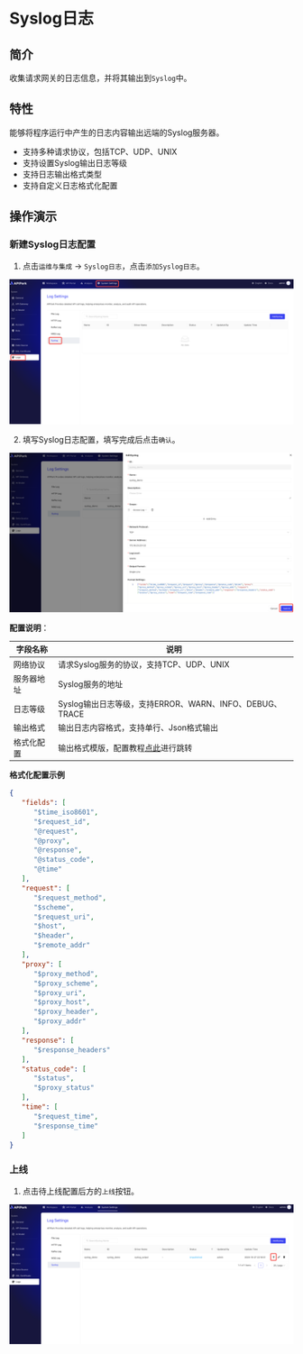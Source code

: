 # Syslog日志

## 简介

收集请求网关的日志信息，并将其输出到`Syslog`中。

## 特性

能够将程序运行中产生的日志内容输出远端的Syslog服务器。

* 支持多种请求协议，包括TCP、UDP、UNIX
* 支持设置Syslog输出日志等级
* 支持日志输出格式类型
* 支持自定义日志格式化配置

## 操作演示

### 新建Syslog日志配置

1. 点击`运维与集成` -> `Syslog日志`，点击`添加Syslog日志`。

![](images/2024-10-27/755dad8523be5e49b0be9acac376c98e303be6f1a6f100b136162c9683e58914.png)  


2. 填写Syslog日志配置，填写完成后点击`确认`。

![](images/2024-10-27/a890d8d7ebca8747b4936c8c31fd2273163bdde3c797aea0c8d2adb4f0a307e9.png)  


**配置说明**：

| 字段名称   | 说明                                                         |
| ---------- | ------------------------------------------------------------ |
| 网络协议   | 请求Syslog服务的协议，支持TCP、UDP、UNIX                     |
| 服务器地址 | Syslog服务的地址                                             |
| 日志等级   | Syslog输出日志等级，支持ERROR、WARN、INFO、DEBUG、TRACE      |
| 输出格式   | 输出日志内容格式，支持单行、Json格式输出                     |
| 格式化配置 | 输出格式模版，配置教程[点此](https://help.apinto.com/docs/formatter)进行跳转 |

**格式化配置示例**

```json
{
   "fields": [
      "$time_iso8601",
      "$request_id",
      "@request",
      "@proxy",
      "@response",
      "@status_code",
      "@time"
   ],
   "request": [
      "$request_method",
      "$scheme",
      "$request_uri",
      "$host",
      "$header",
      "$remote_addr"
   ],
   "proxy": [
      "$proxy_method",
      "$proxy_scheme",
      "$proxy_uri",
      "$proxy_host",
      "$proxy_header",
      "$proxy_addr"
   ],
   "response": [
      "$response_headers"
   ],
   "status_code": [
      "$status",
      "$proxy_status"
   ],
   "time": [
      "$request_time",
      "$response_time"
   ]
}
```

### 上线

1. 点击待上线配置后方的`上线`按钮。

![](images/2024-10-27/fd2998c0454c5cf51054b52d228bc4bc1ffc25e9aa65d1f82f9edc972e31fe78.png)  

